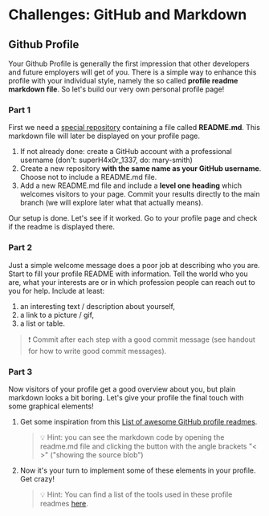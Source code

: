 # Challenges: GitHub and Markdown

## Github Profile

Your Github Profile is generally the first impression that other developers and future employers
will get of you. There is a simple way to enhance this profile with your individual style, namely
the so called **profile readme markdown file**. So let's build our very own personal profile page!

### Part 1

First we need a
[special repository](https://docs.github.com/en/account-and-profile/setting-up-and-managing-your-github-profile/customizing-your-profile/managing-your-profile-readme)
containing a file called **README.md**. This markdown file will later be displayed on your profile
page.

1. If not already done: create a GitHub account with a professional username (don't:
   superH4x0r_1337, do: mary-smith)
2. Create a new repository **with the same name as your GitHub username**. Choose not to include a
   README.md file.
3. Add a new README.md file and include a **level one heading** which welcomes visitors to your
   page. Commit your results directly to the main branch (we will explore later what that actually
   means).

Our setup is done. Let's see if it worked. Go to your profile page and check if the readme is
displayed there.

### Part 2

Just a simple welcome message does a poor job at describing who you are. Start to fill your profile
README with information. Tell the world who you are, what your interests are or in which profession
people can reach out to you for help. Include at least:

1. an interesting text / description about yourself,
2. a link to a picture / gif,
3. a list or table.

> ❗️ Commit after each step with a good commit message (see handout for how to write good commit
> messages).

### Part 3

Now visitors of your profile get a good overview about you, but plain markdown looks a bit boring.
Let's give your profile the final touch with some graphical elements!

1. Get some inspiration from this
   [List of awesome GitHub profile readmes](https://github.com/abhisheknaiidu/awesome-github-profile-readme).

   > 💡 Hint: you can see the markdown code by opening the readme.md file and clicking the button
   > with the angle brackets "< >" ("showing the source blob")

2. Now it's your turn to implement some of these elements in your profile. Get crazy!
   > 💡 Hint: You can find a list of the tools used in these profile readmes
   > [here](https://github.com/abhisheknaiidu/awesome-github-profile-readme#tools).
